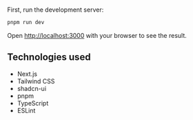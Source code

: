 

# 

First, run the development server:

```bash
pnpm run dev
```

Open [http://localhost:3000](http://localhost:3000) with your browser to see the result.

## Technologies used
- Next.js
- Tailwind CSS
- shadcn-ui
- pnpm
- TypeScript
- ESLint
